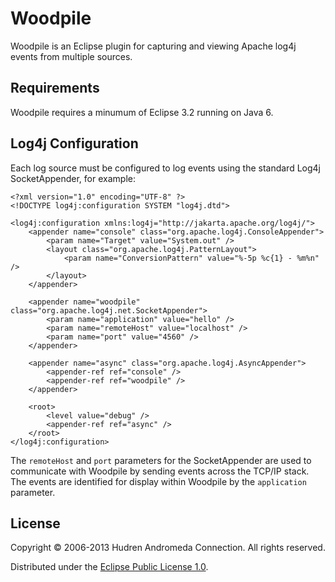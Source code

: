 # Woodpile

Woodpile is an Eclipse plugin for capturing and viewing Apache log4j events from multiple sources.

## Requirements

Woodpile requires a minumum of Eclipse 3.2 running on Java 6.

## Log4j Configuration

Each log source must be configured to log events using the standard Log4j SocketAppender, for example:

<pre><code>&lt;?xml version="1.0" encoding="UTF-8" ?&gt;
&lt;!DOCTYPE log4j:configuration SYSTEM "log4j.dtd"&gt;

&lt;log4j:configuration xmlns:log4j="http://jakarta.apache.org/log4j/"&gt;
	&lt;appender name="console" class="org.apache.log4j.ConsoleAppender"&gt;
		&lt;param name="Target" value="System.out" /&gt;
		&lt;layout class="org.apache.log4j.PatternLayout"&gt;
			&lt;param name="ConversionPattern" value="%-5p %c{1} - %m%n" /&gt;
		&lt;/layout&gt;
	&lt;/appender&gt;

	&lt;appender name="woodpile" class="org.apache.log4j.net.SocketAppender"&gt;
		&lt;param name="application" value="hello" /&gt;
		&lt;param name="remoteHost" value="localhost" /&gt;
		&lt;param name="port" value="4560" /&gt;
	&lt;/appender&gt;

	&lt;appender name="async" class="org.apache.log4j.AsyncAppender"&gt;
		&lt;appender-ref ref="console" /&gt;
		&lt;appender-ref ref="woodpile" /&gt;
	&lt;/appender&gt;

	&lt;root&gt;
		&lt;level value="debug" /&gt;
		&lt;appender-ref ref="async" /&gt;
	&lt;/root&gt;
&lt;/log4j:configuration&gt;
</code></pre>


The `remoteHost` and `port` parameters for the SocketAppender are used to communicate with Woodpile by sending events across the TCP/IP stack. The events are identified for display within Woodpile by the `application` parameter.

## License

Copyright &copy; 2006-2013 Hudren Andromeda Connection. All rights reserved.

Distributed under the [Eclipse Public License 1.0](http://opensource.org/licenses/eclipse-1.0.php).
